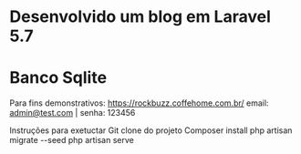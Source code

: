 # Desenvolvido um blog em Laravel 5.7
# Banco Sqlite

Para fins demonstrativos:
https://rockbuzz.coffehome.com.br/
email: admin@test.com | senha: 123456

Instruções para exetuctar
Git clone do projeto
Composer install
php artisan migrate --seed
php artisan serve
